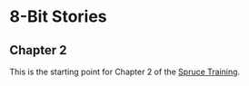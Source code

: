# 8-Bit Stories

## Chapter 2

This is the starting point for Chapter 2 of the [Spruce Training](https://developer.spruce.bot/training/building-a-skill/feedback/).